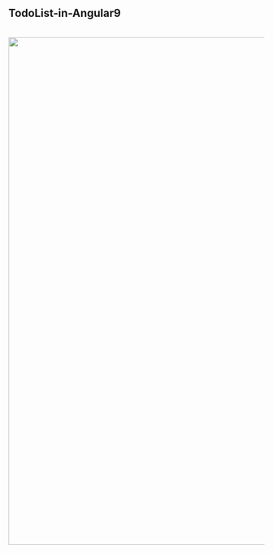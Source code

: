 ## TodoList-in-Angular9

</br>

 <img alt="" width="1000" src="https://github.com/ZekaBoga/TodoList-in-Angular9/blob/main/src/assets/demostration.gif">
